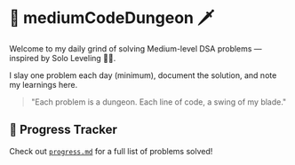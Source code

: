 # 🏰 mediumCodeDungeon 🗡️

Welcome to my daily grind of solving Medium-level DSA problems — inspired by Solo Leveling 🧙‍♂️.

I slay one problem each day (minimum), document the solution, and note my learnings here.

> "Each problem is a dungeon. Each line of code, a swing of my blade."

## 📅 Progress Tracker

Check out [`progress.md`](./progress.md) for a full list of problems solved!
